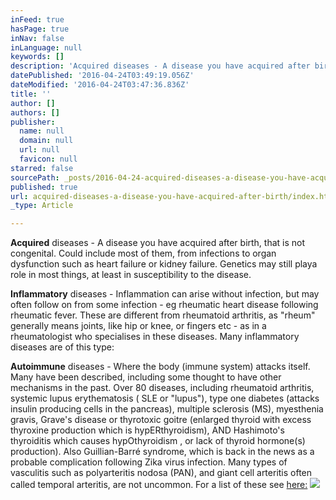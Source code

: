 ```yaml
---
inFeed: true
hasPage: true
inNav: false
inLanguage: null
keywords: []
description: 'Acquired diseases - A disease you have acquired after birth, that is not congenital. Could include most of them, from infections to organ dysfunction such as heart failure or kidney failure. Genetics may still playa role in most things, at least in susceptibility to the disease.'
datePublished: '2016-04-24T03:49:19.056Z'
dateModified: '2016-04-24T03:47:36.836Z'
title: ''
author: []
authors: []
publisher:
  name: null
  domain: null
  url: null
  favicon: null
starred: false
sourcePath: _posts/2016-04-24-acquired-diseases-a-disease-you-have-acquired-after-birth.md
published: true
url: acquired-diseases-a-disease-you-have-acquired-after-birth/index.html
_type: Article

---
```

**Acquired** diseases - A disease you have acquired after birth, that is not congenital. Could include most of them, from infections to organ dysfunction such as heart failure or kidney failure. Genetics may still playa role in most things, at least in susceptibility to the disease.

**Inflammatory** diseases - Inflammation can arise without infection, but may often follow on from some infection - eg rheumatic heart disease following rheumatic fever. These are different from rheumatoid arthritis, as "rheum" generally means joints, like hip or knee, or fingers etc - as in a rheumatologist who specialises in these diseases. Many inflammatory diseases are of this type:

**Autoimmune** diseases - Where the body (immune system) attacks itself. Many have been described, including some thought to have other mechanisms in the past. Over 80 diseases, including rheumatoid arthritis, systemic lupus erythematosis ( SLE or "lupus"), type one diabetes (attacks insulin producing cells in the pancreas), multiple sclerosis (MS), myesthenia gravis, Grave's disease or thyrotoxic goitre (enlarged thyroid with excess thyroxine production which is hypERthyroidism), AND Hashimoto's thyroiditis which causes hypOthyroidism , or lack of thyroid hormone(s) production). Also Guillian-Barré syndrome, which is back in the news as a probable complication following Zika virus infection. Many types of vasculitis such as polyarteritis nodosa (PAN), and giant cell arteritis often called temporal arteritis, are not uncommon. For a list of these see [here:][0]
![](https://the-grid-user-content.s3-us-west-2.amazonaws.com/1b4eef4f-bd7f-4407-9e06-74b263c2c5db.jpg)

[0]: http://www.aarda.org/autoimmune-information/list-of-diseases/